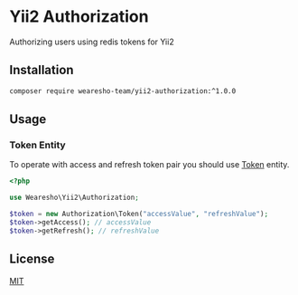 # Yii2 Authorization
Authorizing users using redis tokens for Yii2

## Installation

```bash
composer require wearesho-team/yii2-authorization:^1.0.0
```

## Usage

### Token Entity
To operate with access and refresh token pair you should use [Token](./src/Token.php) entity.
```php
<?php

use Wearesho\Yii2\Authorization;

$token = new Authorization\Token("accessValue", "refreshValue");
$token->getAccess(); // accessValue
$token->getRefresh(); // refreshValue
```

## License
[MIT](./LICENSE)
